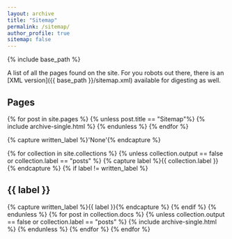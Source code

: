 ```yaml
---
layout: archive
title: "Sitemap"
permalink: /sitemap/
author_profile: true
sitemap: false
---
```


{% include base_path %}

A list of all the pages found on the site. For you robots out there, there is an [XML version]({{ base_path }}/sitemap.xml) available for digesting as well.

## Pages

{% for post in site.pages %}
{% unless post.title == "Sitemap"%}
  {% include archive-single.html %}
{% endunless %}
{% endfor %}

<!-- <h2>Posts</h2>
{% for post in site.posts %}
  {% include archive-single.html %}
{% endfor %} -->

{% capture written_label %}'None'{% endcapture %}

{% for collection in site.collections %}
{% unless collection.output == false or collection.label == "posts" %}
  {% capture label %}{{ collection.label }}{% endcapture %}
  {% if label != written_label %}
    <h2> {{ label }} </h2>
    {% capture written_label %}{{ label }}{% endcapture %}
  {% endif %}
{% endunless %}
{% for post in collection.docs %}
  {% unless collection.output == false or collection.label == "posts" %}
  {% include archive-single.html %}
  {% endunless %}
{% endfor %}
{% endfor %}
